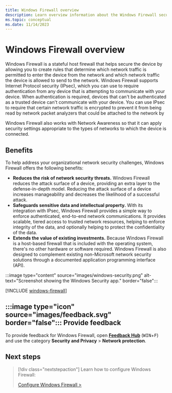 ```yaml
---
title: Windows Firewall overview 
description: Learn overview information about the Windows Firewall security feature.
ms.topic: conceptual
ms.date: 11/14/2023
---
```


# Windows Firewall overview

Windows Firewall is a stateful host firewall that helps secure the device by allowing you to create rules that determine which network traffic is permitted to enter the device from the network and which network traffic the device is allowed to send to the network. Windows Firewall supports Internet Protocol security (IPsec), which you can use to require authentication from any device that is attempting to communicate with your device. When authentication is required, devices that can't be authenticated as a trusted device can't communicate with your device. You can use IPsec to require that certain network traffic is encrypted to prevent it from being read by network packet analyzers that could be attached to the network by

Windows Firewall also works with Network Awareness so that it can apply security settings appropriate to the types of networks to which the device is connected.

## Benefits

To help address your organizational network security challenges, Windows Firewall offers the following benefits:

- **Reduces the risk of network security threats.** Windows Firewall reduces the attack surface of a device, providing an extra layer to the defense-in-depth model. Reducing the attack surface of a device increases manageability and decreases the likelihood of a successful attack.
- **Safeguards sensitive data and intellectual property.** With its integration with IPsec, Windows Firewall provides a simple way to enforce authenticated, end-to-end network communications. It provides scalable, tiered access to trusted network resources, helping to enforce integrity of the data, and optionally helping to protect the confidentiality of the data.
- **Extends the value of existing investments.** Because Windows Firewall is a host-based firewall that is included with the operating system, there's no other hardware or software required. Windows Firewall is also designed to complement existing non-Microsoft network security solutions through a documented application programming interface (API).

:::image type="content" source="images/windows-security.png" alt-text="Screenshot showing the Windows Security app." border="false":::

[!INCLUDE [windows-firewall](../../../../../includes/licensing/windows-firewall.md)]

## :::image type="icon" source="images/feedback.svg" border="false"::: Provide feedback

To provide feedback for Windows Firewall, open [**Feedback Hub**][FHUB] (<kbd>WIN</kbd>+<kbd>F</kbd>) and use the category **Security and Privacy** > **Network protection**.

## Next steps

> [!div class="nextstepaction"]
> Learn how to configure Windows Firewall:
>
> [Configure Windows Firewall >](best-practices-configuring.md)

<!--links-->

[SEC-1]: windowsdefender://network/
[FHUB]: feedback-hub:?tabid=2&newFeedback=true